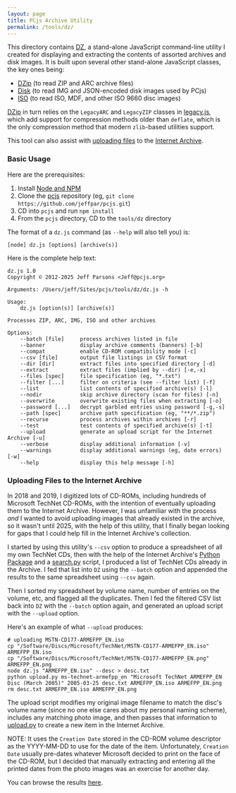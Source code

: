 ```yaml
---
layout: page
title: PCjs Archive Utility
permalink: /tools/dz/
---
```


This directory contains [DZ](dz.js), a stand-alone JavaScript command-line utility I created for displaying and extracting the contents of assorted archives and disk images.  It is built upon several other stand-alone JavaScript classes, the key ones being:

  - [DZip](dzip.js) (to read ZIP and ARC archive files)
  - [Disk](disk.js) (to read IMG and JSON-encoded disk images used by PCjs)
  - [ISO](iso.js) (to read ISO, MDF, and other ISO 9660 disc images)

[DZip](dzip.js) in turn relies on the `LegacyARC` and `LegacyZIP` classes in [legacy.js](legacy.js), which add support for compression methods older than `deflate`, which is the only compression method that modern `zlib`-based utilities support.

This tool can also assist with [uploading files](#uploading-files-to-the-internet-archive) to the [Internet Archive](https://archive.org).

### Basic Usage

Here are the prerequisites:

  1. Install [Node and NPM](https://nodejs.org)
  2. Clone the [pcjs](https://github.com/jeffpar/pcjs) repository (eg, `git clone https://github.com/jeffpar/pcjs.git`)
  3. CD into `pcjs` and run `npm install`
  4. From the `pcjs` directory, CD to the `tools/dz` directory

The format of a `dz.js` command (as `--help` will also tell you) is:

    [node] dz.js [options] [archive(s)]

Here is the complete help text:

    dz.js 1.0
    Copyright © 2012-2025 Jeff Parsons <Jeff@pcjs.org>

    Arguments: /Users/jeff/Sites/pcjs/tools/dz/dz.js -h

    Usage:
        dz.js [option(s)] [archive(s)]

    Processes ZIP, ARC, IMG, ISO and other archives

    Options:
        --batch [file]     process archives listed in file
        --banner           display archive comments (banners) [-b]
        --compat           enable CD-ROM compatibility mode [-c]
        --csv [file]       output file listings in CSV format
        --dir [dir]        extract files into specified directory [-d]
        --extract          extract files (implied by --dir) [-e,-x]
        --files [spec]     file specification (eg, "*.txt")
        --filter [...]     filter on criteria (see --filter list) [-f]
        --list             list contents of specified archive(s) [-l]
        --nodir            skip archive directory (scan for files) [-n]
        --overwrite        overwrite existing files when extracting [-o]
        --password [...]   decrypt garbled entries using password [-g,-s]
        --path [spec]      archive path specification (eg, "**/*.zip")
        --recurse          process archives within archives [-r]
        --test             test contents of specified archive(s) [-t]
        --upload           generate an upload script for the Internet Archive [-u]
        --verbose          display additional information [-v]
        --warnings         display additional warnings (eg, date errors) [-w]
        --help             display this help message [-h]

### Uploading Files to the Internet Archive

In 2018 and 2019, I digitized lots of CD-ROMs, including hundreds of Microsoft TechNet CD-ROMs, with the intention of eventually uploading them to the Internet Archive.  However, I was unfamiliar with the process *and* I wanted to avoid uploading images that already existed in the archive, so it wasn't until 2025, with the help of this utility, that I finally began looking for gaps that I could help fill in the Internet Archive's collection.

I started by using this utility's `--csv` option to produce a spreadsheet of all my own TechNet CDs, then with the help of the Internet Archive's [Python Package](https://archive.org/developers/quick-start-pip.html) and a [search.py](search.py) script, I produced a list of TechNet CDs already in the Archive.  I fed that list into `DZ` using the `--batch` option and appended the results to the same spreadsheet using `--csv` again.

Then I sorted my spreadsheet by volume name, number of entries on the volume, etc, and flagged all the duplicates.  Then I fed the filtered CSV list back into `DZ` with the `--batch` option again, and generated an upload script with the `--upload` option.

Here's an example of what `--upload` produces:

    # uploading MSTN-CD177-ARMEFPP_EN.iso
    cp "/Software/Discs/Microsoft/TechNet/MSTN-CD177-ARMEFPP_EN.iso" ARMEFPP_EN.iso
    cp "/Software/Discs/Microsoft/TechNet/MSTN-CD177-ARMEFPP_EN.png" ARMEFPP_EN.png
    node dz.js "ARMEFPP_EN.iso" --desc > desc.txt
    python upload.py ms-technet-armefpp_en "Microsoft TechNet ARMEFPP_EN Disc (March 2005)" 2005-03-25 desc.txt ARMEFPP_EN.iso ARMEFPP_EN.png
    rm desc.txt ARMEFPP_EN.iso ARMEFPP_EN.png

The upload script modifies my original image filename to match the disc's volume name (since no one else cares about my personal naming scheme), includes any matching photo image, and then passes that information to [upload.py](upload.py) to create a new item in the Internet Archive.

NOTE: It uses the `Creation Date` stored in the CD-ROM volume descriptor as the YYYY-MM-DD to use for the date of the item.  Unfortunately, `Creation Date` usually pre-dates whatever Microsoft decided to print on the face of the CD-ROM, but I decided that manually extracting and entering all the printed dates from the photo images was an exercise for another day.

You can browse the results [here](https://archive.org/details/@jeffpar).
